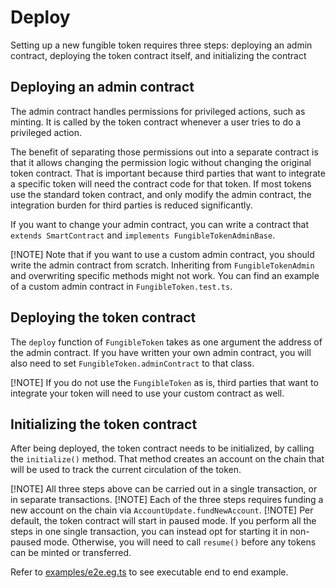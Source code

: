 # Deploy

Setting up a new fungible token requires three steps: deploying an admin contract, deploying the
token contract itself, and initializing the contract

## Deploying an admin contract

The admin contract handles permissions for privileged actions, such as minting. It is called by the
token contract whenever a user tries to do a privileged action.

The benefit of separating those permissions out into a separate contract is that it allows changing
the permission logic without changing the original token contract. That is important because third
parties that want to integrate a specific token will need the contract code for that token. If most
tokens use the standard token contract, and only modify the admin contract, the integration burden
for third parties is reduced significantly.

If you want to change your admin contract, you can write a contract that `extends SmartContract` and
`implements FungibleTokenAdminBase`.

[!NOTE] Note that if you want to use a custom admin contract, you should write the admin contract
from scratch. Inheriting from `FungibleTokenAdmin` and overwriting specific methods might not work.
You can find an example of a custom admin contract in `FungibleToken.test.ts`.

## Deploying the token contract

The `deploy` function of `FungibleToken` takes as one argument the address of the admin contract. If
you have written your own admin contract, you will also need to set `FungibleToken.adminContract` to
that class.

[!NOTE] If you do not use the `FungibleToken` as is, third parties that want to integrate your token
will need to use your custom contract as well.

## Initializing the token contract

After being deployed, the token contract needs to be initialized, by calling the `initialize()`
method. That method creates an account on the chain that will be used to track the current
circulation of the token.

[!NOTE] All three steps above can be carried out in a single transaction, or in separate
transactions. [!NOTE] Each of the three steps requires funding a new account on the chain via
`AccountUpdate.fundNewAccount`. [!NOTE] Per default, the token contract will start in paused mode.
If you perform all the steps in one single transaction, you can instead opt for starting it in
non-paused mode. Otherwise, you will need to call `resume()` before any tokens can be minted or
transferred.

Refer to
[examples/e2e.eg.ts](https://github.com/MinaFoundation/mina-fungible-token/blob/main/examples/e2e.eg.ts)
to see executable end to end example.
